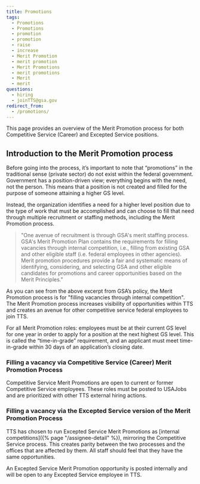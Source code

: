 ```yaml
---
title: Promotions
tags:
  - Promotions
  - Promotions
  - promotion
  - promotion
  - raise
  - increase
  - Merit Promotion
  - merit promotion
  - Merit Promotions
  - merit promotions
  - Merit
  - merit
questions:
  - hiring
  - joinTTS@gsa.gov
redirect_from:
  - /promotions/
---
```


This page provides an overview of the Merit Promotion process for both
Competitive Service (Career) and Excepted Service positions.

## Introduction to the Merit Promotion process

Before going into the process, it’s important to note that “promotions” in the
traditional sense (private sector) do not exist within the federal government.
Government has a position-driven view; everything begins with the need, not the
person. This means that a position is not created and filled for the purpose of
someone attaining a higher GS level.

Instead, the organization identifies a need for a higher level position due to
the type of work that must be accomplished and can choose to fill that need
through multiple recruitment or staffing methods, including the Merit Promotion
process.

> "One avenue of recruitment is through GSA's merit staffing process. GSA's
> Merit Promotion Plan contains the requirements for filling vacancies through
> internal competition, i.e., filling from existing GSA and other eligible staff
> (i.e. federal employees in other agencies). Merit promotion procedures provide
> a fair and systematic means of identifying, considering, and selecting GSA and
> other eligible candidates for promotions and career opportunities based on the
> Merit Principles."

As you can see from the above excerpt from GSA’s policy, the Merit Promotion
process is for "filling vacancies through internal competition". The Merit
Promotion process increases visibility of opportunities within TTS and creates
an avenue for other competitive service federal employees to join TTS.

For all Merit Promotion roles: employees must be at their current GS level for
one year in order to apply for a position at the next highest GS level. This is
called the “time-in-grade” requirement, and an applicant must meet time-in-grade
within 30 days of an application’s closing date.

### Filling a vacancy via Competitive Service (Career) Merit Promotion Process

Competitive Service Merit Promotions are open to current or former Competitive
Service employees. These roles must be posted to USAJobs and are prioritized
with other TTS external hiring actions.

### Filling a vacancy via the Excepted Service version of the Merit Promotion Process

TTS has chosen to run Excepted Service Merit Promotions as [internal
competitions]({% page "/assignee-detail" %}), mirroring the Competitive Service
process. This creates parity between the two processes and the offices that are
affected by them. All staff should feel that they have the same opportunities.

An Excepted Service Merit Promotion opportunity is posted internally and will be
open to any Excepted Service employee in TTS.
